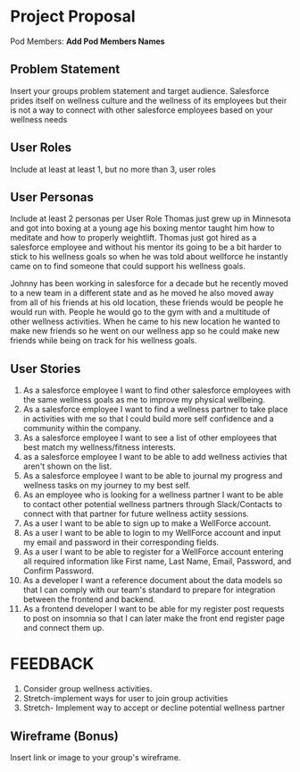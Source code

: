 # Project Proposal

Pod Members: **Add Pod Members Names**

## Problem Statement

Insert your groups problem statement and target audience.
Salesforce prides itself on wellness culture and the wellness of its employees but their is not a way to connect with other salesforce employees based on your wellness needs

## User Roles

Include at least at least 1, but no more than 3, user roles

## User Personas

Include at least 2 personas per User Role
Thomas just grew up in Minnesota and got into boxing at a young age his boxing mentor taught him how to meditate and how to properly weightlift. Thomas just got hired as a salesforce employee and without his mentor its going to be a bit harder to stick to his wellness goals so when he was told about wellforce he instantly came on to find someone that could support his wellness goals.

Johnny has been working in salesforce for a decade but he recently moved to a new team in a different state and as he moved he also moved away from all of  his friends at his old location, these friends would be people he would run with. People he would go to the gym with and a multitude of other wellness activities. When he came to his new location he wanted to make new friends so he went on our wellness app so he could make new friends while being on track for his wellness goals.
## User Stories

1. As a salesforce employee I want to find other salesforce employees with the same wellness goals as me to improve my physical wellbeing.
2. As a salesforce employee I want to find a wellness partner to take place in activities with me so that I could build more self confidence and a community within the company.
3. As a salesforce employee I want to see a list of other employees that best match my wellness/fitness interests.
4. as a salesforce employee I want to be able to add wellness activies that aren't shown on the list.
5. As a salesforce employee I want to be able to journal my progress and wellness tasks on my journey to my best self.
6. As an employee who is looking for a wellness partner I want to be able to contact other potential wellness partners through Slack/Contacts to connect with that partner for future wellness actiity sessions.
7. As a user I want to be able to sign up to make a WellForce account.
8. As a user I want to be able to login to my WellForce account and input my email and password in their corresponding fields.
9. As a user I want to be able to register for a WellForce account entering all required information like First name, Last Name, Email, Password, and Confirm Password.
10. As a developer I want a reference document about the data models so that I can comply with our team's standard to prepare for integration between the frontend and backend.
11. As a frontend developer I want to be able for my register post requests to post on insomnia so that I can later make the front end register page and connect them up.

# FEEDBACK

1.  Consider group wellness activities.
2.  Stretch-implement ways for user to join group activities
3.  Stretch- Implement way to accept or decline potential wellness partner


## Wireframe (Bonus)

Insert link or image to your group's wireframe. 
